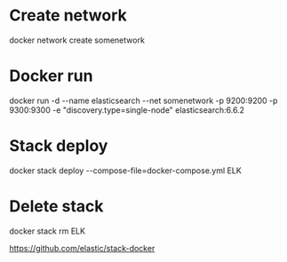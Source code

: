 # Create network
docker network create somenetwork

# Docker run
docker run -d --name elasticsearch --net somenetwork -p 9200:9200 -p 9300:9300 -e "discovery.type=single-node" elasticsearch:6.6.2

# Stack deploy
docker stack deploy --compose-file=docker-compose.yml ELK 

# Delete stack
docker stack rm ELK

https://github.com/elastic/stack-docker
